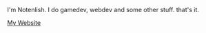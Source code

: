 I'm Notenlish. I do gamedev, webdev and some other stuff. that's it.

[My Website](https://notenlish.vercel.app/)
